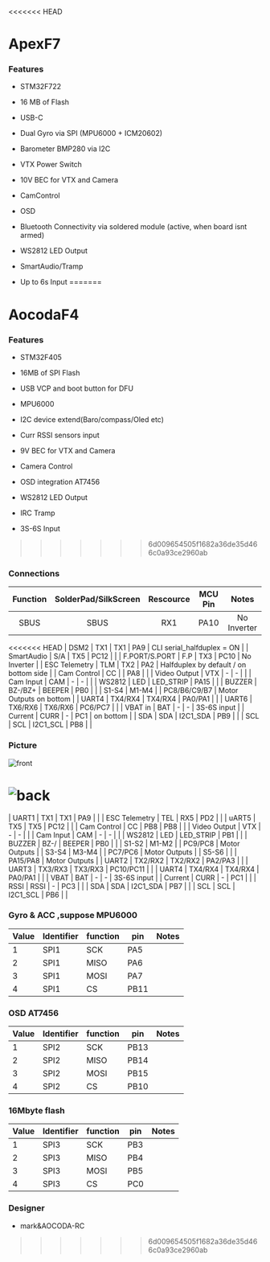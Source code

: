 <<<<<<< HEAD
# ApexF7

### Features

- STM32F722

- 16 MB of Flash

- USB-C  

- Dual Gyro via SPI (MPU6000 + ICM20602)

- Barometer BMP280 via I2C

- VTX Power Switch

- 10V BEC for VTX and Camera

- CamControl

- OSD

- Bluetooth Connectivity via soldered module (active, when board isnt armed)

- WS2812 LED Output

- SmartAudio/Tramp

- Up to 6s Input
=======
# AocodaF4

### Features

- STM32F405

- 16MB of SPI Flash

- USB VCP and boot button for DFU

- MPU6000

- I2C device extend(Baro/compass/Oled etc)

- Curr RSSI sensors input

- 9V BEC for VTX and Camera

- Camera Control

- OSD integration AT7456

- WS2812 LED Output

- IRC Tramp

- 3S-6S Input
>>>>>>> 6d009654505f1682a36de35d466c0a93ce2960ab

### Connections

| Function      | SolderPad/SilkScreen | Rescource | MCU Pin      | Notes                                  |
|:-------------:|:--------------------:|:---------:|:------------:|:--------------------------------------:|
| SBUS          | SBUS                 | RX1       | PA10         | No Inverter                            |
<<<<<<< HEAD
| DSM2          | TX1                  | TX1       | PA9          | CLI serial_halfduplex = ON             |
| SmartAudio    | S/A                  | TX5       | PC12         |                                        |
| F.PORT/S.PORT | F.P                  | TX3       | PC10         | No Inverter                            |
| ESC Telemetry | TLM                  | TX2       | PA2          | Halfduplex by default / on bottom side |
| Cam Control   | CC                   |           | PA8          |                                        |
| Video Output  | VTX                  | -         | -            |                                        |
| Cam Input     | CAM                  | -         | -            |                                        |
| WS2812        | LED                  | LED_STRIP | PA15         |                                        |
| BUZZER        | BZ-/BZ+              | BEEPER    | PB0          |                                        |
| S1-S4         | M1-M4                |           | PC8/B6/C9/B7 | Motor Outputs on bottom                |
| UART4         | TX4/RX4              | TX4/RX4   | PA0/PA1      |                                        |
| UART6         | TX6/RX6              | TX6/RX6   | PC6/PC7      |                                        |
| VBAT in       | BAT                  | -         | -            | 3S-6S input                            |
| Current       | CURR                 | -         | PC1          | on bottom                              |
| SDA           | SDA                  | I2C1_SDA  | PB9          |                                        |
| SCL           | SCL                  | I2C1_SCL  | PB8          |                                        |

### Picture

![front](images/APEXF7_small_front.png)

![back](images/APEXF7_small_back.png)
=======
| UART1         | TX1                  | TX1       | PA9          |                                        |
| ESC Telemetry | TEL                  | RX5       | PD2          |                                        |
| uART5         | TX5                  | TX5       | PC12         |                                        |
| Cam Control   | CC                   | PB8       | PB8          |                                        |
| Video Output  | VTX                  | -         | -            |                                        |
| Cam Input     | CAM                  | -         | -            |                                        |
| WS2812        | LED                  | LED_STRIP | PB1          |                                        |
| BUZZER        | BZ-/                 | BEEPER    | PB0          |                                        |
| S1-S2         | M1-M2                |           | PC9/PC8      | Motor Outputs                          |
| S3-S4         | M3-M4                |           | PC7/PC6      | Motor Outputs                          |
| S5-S6         |                      |           | PA15/PA8     | Motor Outputs                          |
| UART2         | TX2/RX2              | TX2/RX2   | PA2/PA3      |                                        |
| UART3         | TX3/RX3              | TX3/RX3   | PC10/PC11    |                                        |
| UART4         | TX4/RX4              | TX4/RX4   | PA0/PA1      |                                        |
| VBAT          | BAT                  | -         | -            | 3S-6S input                            |
| Current       | CURR                 | -         | PC1          |                                        |
| RSSI          | RSSI                 | -         | PC3          |                                        |
| SDA           | SDA                  | I2C1_SDA  | PB7          |                                        |
| SCL           | SCL                  | I2C1_SCL  | PB6          |                                        |

### Gyro & ACC ,suppose MPU6000
| Value | Identifier   | function |  pin   | Notes                                                                                 |
| ----- | ------------ | ---------| -------| ------------------------------------------------------------------------------------- |                                                                                      
| 1     | SPI1         |    SCK   |  PA5   | 
| 2     | SPI1         |    MISO  |  PA6   | 
| 3     | SPI1         |    MOSI  |  PA7   | 
| 4     | SPI1         |    CS    |  PB11  | 

### OSD AT7456
| Value | Identifier   | function |  pin   | Notes                                                                                 |
| ----- | ------------ | ---------| -------| ------------------------------------------------------------------------------------- |                                                                                      
| 1     | SPI2         |    SCK   |  PB13  | 
| 2     | SPI2         |    MISO  |  PB14  | 
| 3     | SPI2         |    MOSI  |  PB15   | 
| 4     | SPI2         |    CS    |  PB10  |

### 16Mbyte flash
| Value | Identifier   | function |  pin   | Notes                                                                                 |
| ----- | ------------ | ---------| -------| ------------------------------------------------------------------------------------- |                                                                                      
| 1     | SPI3         |    SCK   |  PB3  | 
| 2     | SPI3         |    MISO  |  PB4  | 
| 3     | SPI3         |    MOSI  |  PB5   | 
| 4     | SPI3         |    CS    |  PC0  |

### Designer
* mark&AOCODA-RC




>>>>>>> 6d009654505f1682a36de35d466c0a93ce2960ab

